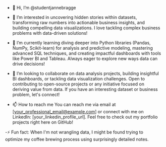 - 👋 Hi, I’m @studentjannebragge
  
- 👀 I’m interested in uncovering hidden stories within datasets, transforming raw numbers into actionable business insights, and building compelling data visualizations. I love tackling complex business problems with data-driven solutions!
  
- 🌱 I’m currently learning diving deeper into Python libraries (Pandas, NumPy, Scikit-learn) for analysis and predictive modeling, mastering advanced SQL techniques, and creating impactful dashboards with tools like Power BI and Tableau. Always eager to explore new ways data can drive decisions!
  
- 💞️ I’m looking to collaborate on data analysis projects, building insightful BI dashboards, or tackling data visualization challenges. Open to contributing to open-source projects or any initiative focused on deriving value from data. If you have an interesting dataset or business problem, let's connect!
  
- 📫 How to reach me You can reach me via email at [your_professional_email@example.com] or connect with me on LinkedIn: [your_linkedin_profile_url]. Feel free to check out my portfolio projects right here on GitHub!

-⚡ Fun fact: When I'm not wrangling data, I might be found trying to optimize my coffee brewing process using surprisingly detailed notes.

<!---
studentjannebragge/studentjannebragge is a ✨ special ✨ repository because its `README.md` (this file) appears on your GitHub profile.
You can click the Preview link to take a look at your changes.
--->
